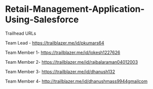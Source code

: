 # Retail-Management-Application-Using-Salesforce

Trailhead URLs

Team Lead    -  https://trailblazer.me/id/pkumars64





Team Member 1-  https://trailblazer.me/id/lokesh1227626

Team Member 2-  https://trailblazer.me/id/rajbalaraman04012003

Team Member 3-  https://trailblazer.me/id/dhanush132

Team Member 4-  http://trailblazer.me/id/dhanushmass9944gmailcom





